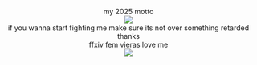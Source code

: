 <p align="center">
my 2025 motto <br> <img src="https://i.postimg.cc/NM53jWsw/IMG-6435.jpg"/>
<br> if you wanna start fighting me make sure its not over something retarded thanks <br> ffxiv fem vieras love me <br> <img src="https://i.postimg.cc/8cbtmvpg/image.png"/>
</p>
